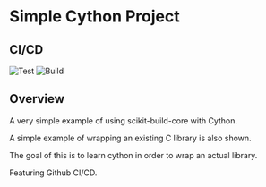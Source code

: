 # Simple Cython Project

## CI/CD

![Test](https://github.com/m0ose01/cythonDemo/actions/workflows/test.yml/badge.svg)
![Build](https://github.com/m0ose01/cythonDemo/actions/workflows/build_wheels.yml/badge.svg)

## Overview

A very simple example of using scikit-build-core with Cython.

A simple example of wrapping an existing C library is also shown.

The goal of this is to learn cython in order to wrap an actual library.

Featuring Github CI/CD.
